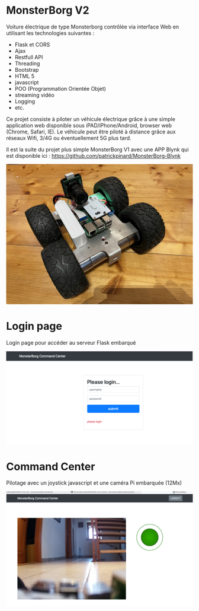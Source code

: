 # MonsterBorg V2

Voiture électrique de type Monsterborg contrôlée via interface Web en utilisant les technologies suivantes :

  - Flask et CORS
  - Ajax
  - Restfull API
  - Threading
  - Bootstrap
  - HTML 5
  - javascript
  - POO (Programmation Orientée Objet)
  - streaming vidéo
  - Logging 
  - etc.

Ce projet consiste à piloter un véhicule électrique grâce à une simple application web disponible sous iPAD/iPhone/Android, browser web (Chrome, Safari, IE). Le véhicule peut être piloté à distance grâce aux réseaux Wifi, 3/4G ou éventuellement 5G plus tard. 

Il est la suite du projet plus simple MonsterBorg V1 avec une APP Blynk qui est disponible ici : https://github.com/patrickpinard/MonsterBorg-Blynk

![](images/MonsterborgV2.jpg)

# Login page

Login page pour accéder au serveur Flask embarqué

![](images/login.png)

# Command Center

Pilotage avec un joystick javascript et une caméra Pi embarquée (12Mx)

![](images/camera.png)
